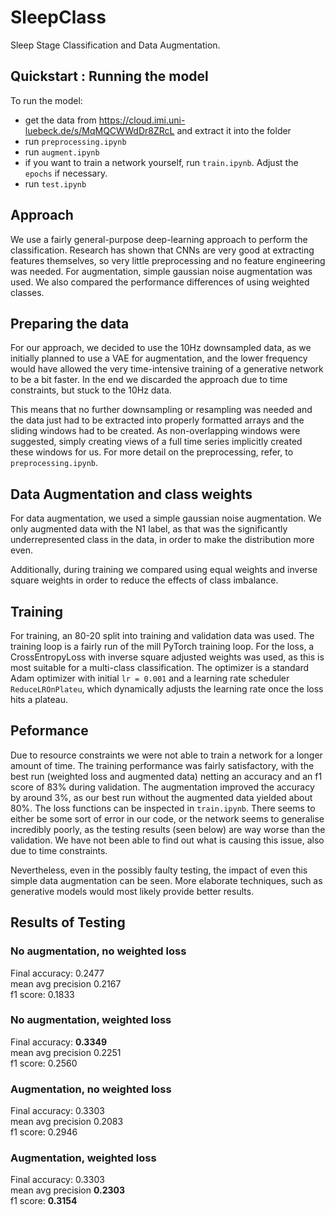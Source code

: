 # SleepClass
Sleep Stage Classification and Data Augmentation.

## Quickstart : Running the model

To run the model:
  - get the data from https://cloud.imi.uni-luebeck.de/s/MqMQCWWdDr8ZRcL and extract it into the folder
  - run `preprocessing.ipynb`
  - run `augment.ipynb`
  - if you want to train a network yourself, run `train.ipynb`. Adjust the `epochs` if necessary.
  - run `test.ipynb`
## Approach
We use a fairly general-purpose deep-learning approach to perform the classification. Research has shown that CNNs are very good at extracting features themselves, so very little preprocessing and no feature engineering was needed. For augmentation, simple gaussian noise augmentation was used. We also compared the performance differences of using weighted classes.

## Preparing the data
For our approach, we decided to use the 10Hz downsampled data, as we initially planned to use a VAE for augmentation, and the lower frequency would have allowed the very time-intensive training of a generative network to be a bit faster. In the end we discarded the approach due to time constraints, but stuck to the 10Hz data. 

This means that no further downsampling or resampling was needed and the data just had to be extracted into properly formatted arrays and the sliding windows had to be created. As non-overlapping windows were suggested, simply creating views of a full time series implicitly created these windows for us. For more detail on the preprocessing, refer, to `preprocessing.ipynb`.

## Data Augmentation and class weights
For data augmentation, we used a simple gaussian noise augmentation. We only augmented data with the N1 label, as that was the significantly underrepresented class in the data, in order to make the distribution more even. 

Additionally, during training we compared using equal weights and inverse square weights in order to reduce the effects of class imbalance. 

## Training
For training, an 80-20 split into training and validation data was used. The training loop is a fairly run of the mill PyTorch training loop. 
For the loss, a CrossEntropyLoss with inverse square adjusted weights was used, as this is most suitable for a multi-class classification.
The optimizer is a standard Adam optimizer with initial `lr = 0.001` and a learning rate scheduler `ReduceLROnPlateu`, which dynamically adjusts the learning rate once the loss hits a plateau.

## Peformance
Due to resource constraints we were not able to train a network for a longer amount of time. The training performance was fairly satisfactory, with the best run (weighted loss and augmented data) netting an accuracy and an f1 score of 83% during validation. The augmentation improved the accuracy by around 3%, as our best run without the augmented data yielded about 80%. The loss functions can be inspected in `train.ipynb`. There seems to either be some sort of error in our code, or the network seems to generalise incredibly poorly, as the testing results (seen below) are way worse than the validation. We have not been able to find out what is causing this issue, also due to time constraints.

Nevertheless, even in the possibly faulty testing, the impact of even this simple data augmentation can be seen. More elaborate techniques, such as generative models would most likely provide better results.


## Results of Testing

### No augmentation, no weighted loss
Final accuracy: 0.2477 \
mean avg precision 0.2167 \
f1 score: 0.1833

### No augmentation, weighted loss
Final accuracy: **0.3349** \
mean avg precision 0.2251 \
f1 score: 0.2560

### Augmentation, no weighted loss
Final accuracy: 0.3303 \
mean avg precision 0.2083 \
f1 score: 0.2946

### Augmentation, weighted loss
Final accuracy: 0.3303 \
mean avg precision **0.2303** \
f1 score: **0.3154**